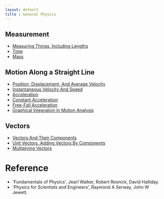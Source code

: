 ```yaml
---
layout: default
title : General Physics
---
```


## Measurement

- [Measuring Things, Including Lengths](./1/1.md)
- [Time](./1/2.md)
- [Mass](./1/3.md)

## Motion Along a Straight Line

- [Position, Displacement, And Average Velocity](./2/1.md)
- [Instantaneous Velocity And Speed](./2/2.md)
- [Acceleration](./2/3.md)
- [Constant Acceleration](./2/4.md)
- [Free-Fall Acceleration](./2/5.md)
- [Graphical Integration In Motion Analysis](./2/6.md)

## Vectors

- [Vectors And Their Components](./3/1.md)
- [Unit Vectors, Adding Vectors By Components](./3/2.md)
- [Multiplying Vectors](./3/3.md)

# Reference

- 'Fundamentals of Physics', Jearl Walker, Robert Resnick, David Halliday.
- 'Physics for Scientists and Engineers', Raymond A Serway, John W Jewett.
